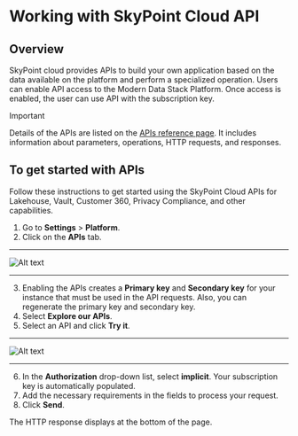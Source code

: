# Working with SkyPoint Cloud API

## Overview

SkyPoint cloud provides APIs to build your own application based on the data available on the platform and perform a specialized operation. Users can enable API access to the Modern Data Stack Platform. Once access is enabled, the user can use API with the subscription key.

> [!IMPORTANT]
> Details of the APIs are listed on the [APIs reference page](https://developer.skypointcloud.com/apis). It includes information about parameters, operations, HTTP requests, and responses.

## To get started with APIs

Follow these instructions to get started using the SkyPoint Cloud APIs for Lakehouse, Vault, Customer 360, Privacy Compliance, and other capabilities.

1. Go to **Settings** > **Platform**.
2. Click on the **APIs** tab.  

---

![Alt text](https://github.com/skypointcloud/platform/blob/master/docs/doc_snippets/PlatformApis.png?raw=true)  

---

3. Enabling the APIs creates a **Primary key** and **Secondary key** for your instance that must be used in the API requests. Also, you can regenerate the primary key and secondary key.
4. Select **Explore our APIs**.
5. Select an API and click **Try it**.  

---

![Alt text](https://github.com/skypointcloud/platform/blob/master/docs/doc_snippets/API-TryIt.png?raw=true)  

---

6. In the **Authorization** drop-down list, select **implicit**. Your subscription key is automatically populated.
7. Add the necessary requirements in the fields to process your request.
8. Click **Send**.

The HTTP response displays at the bottom of the page.
